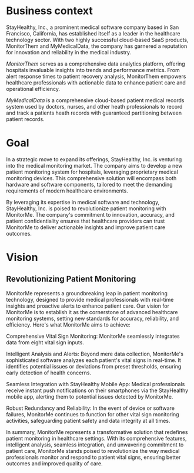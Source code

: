 # Business context

StayHealthy, Inc., a prominent medical software company based in San Francisco, California, has established itself as a leader in 
the healthcare technology sector. With two highly successful cloud-based SaaS products, MonitorThem and MyMedicalData, the 
company has garnered a reputation for innovation and reliability in the medical industry.

*MonitorThem* serves as a comprehensive data analytics platform, offering hospitals invaluable insights into trends and 
performance metrics. From alert response times to patient recovery analysis, MonitorThem empowers healthcare professionals with actionable 
data to enhance patient care and operational efficiency.

*MyMedicalData* is a comprehensive cloud-based patient medical records system used by doctors, nurses, and other heath professionals to record and track a patients heath records with guaranteed partitioning between patient records.


# Goal

In a strategic move to expand its offerings, StayHealthy, Inc. is venturing into the medical monitoring market. The company aims to 
develop a new patient monitoring system for hospitals, leveraging proprietary medical monitoring devices. This comprehensive solution 
will encompass both hardware and software components, tailored to meet the demanding requirements of modern healthcare environments.

By leveraging its expertise in medical software and technology, StayHealthy, Inc. is poised to revolutionize patient monitoring with MonitorMe. 
The company's commitment to innovation, accuracy, and patient confidentiality ensures that healthcare providers can trust 
MonitorMe to deliver actionable insights and improve patient care outcomes.

# Vision

## Revolutionizing Patient Monitoring

MonitorMe represents a groundbreaking leap in patient monitoring technology, designed to provide medical professionals with real-time insights and proactive alerts to enhance patient care. Our vision for MonitorMe is to establish it as the cornerstone of advanced healthcare monitoring systems, setting new standards for accuracy, reliability, and efficiency. Here's what MonitorMe aims to achieve:

Comprehensive Vital Sign Monitoring: MonitorMe seamlessly integrates data from eight vital sign inputs.

Intelligent Analysis and Alerts: Beyond mere data collection, MonitorMe's sophisticated software analyzes each patient's vital signs in real-time. It identifies potential issues or deviations from preset thresholds, ensuring early detection of health concerns. 

Seamless Integration with StayHealthy Mobile App: Medical professionals receive instant push notifications on their smartphones via the StayHealthy mobile app, alerting them to potential issues detected by MonitorMe. 

Robust Redundancy and Reliability: In the event of device or software failures, MonitorMe continues to function for other vital sign monitoring activities, safeguarding patient safety and data integrity at all times.

In summary, MonitorMe represents a transformative solution that redefines patient monitoring in healthcare settings. With its comprehensive features, intelligent analysis, seamless integration, and unwavering commitment to patient care, MonitorMe stands poised to revolutionize the way medical professionals monitor and respond to patient vital signs, ensuring better outcomes and improved quality of care.
